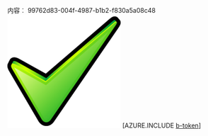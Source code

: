 内容︰ 99762d83-004f-4987-b1b2-f830a5a08c48![图像](89e75131-c3cc-4af5-b0c4-37b4cac146c9.png)
[AZURE.INCLUDE [b-token](63e482fb-0f66-4417-8002-4776ea06786d.md)]
